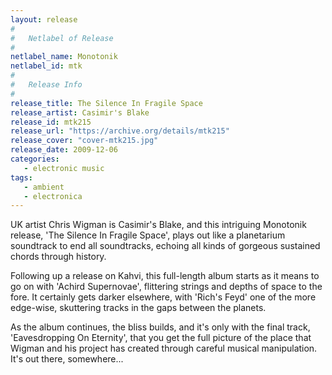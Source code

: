 ```yaml
---
layout: release
#
#   Netlabel of Release
#
netlabel_name: Monotonik
netlabel_id: mtk
#
#   Release Info
#
release_title: The Silence In Fragile Space
release_artist: Casimir's Blake
release_id: mtk215
release_url: "https://archive.org/details/mtk215"
release_cover: "cover-mtk215.jpg"
release_date: 2009-12-06
categories:
   - electronic music
tags:
   - ambient
   - electronica
---
```

UK artist Chris Wigman is Casimir's Blake, and this intriguing Monotonik release, 'The Silence In Fragile Space', plays out like a planetarium soundtrack to end all soundtracks, echoing all kinds of gorgeous sustained chords through history.

Following up a release on Kahvi, this full-length album starts as it means to go on with 'Achird Supernovae', flittering strings and depths of space to the fore. It certainly gets darker elsewhere, with 'Rich's Feyd' one of the more edge-wise, skuttering tracks in the gaps between the planets.

As the album continues, the bliss builds, and it's only with the final track, 'Eavesdropping On Eternity', that you get the full picture of the place that Wigman and his project has created through careful musical manipulation. It's out there, somewhere...
